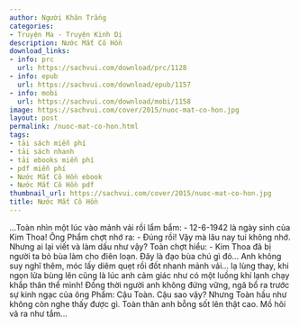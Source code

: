 ```yaml
---
author: Người Khăn Trắng
categories:
- Truyện Ma - Truyện Kinh Dị
description: Nước Mắt Cô Hồn
download_links:
- info: prc
  url: https://sachvui.com/download/prc/1128
- info: epub
  url: https://sachvui.com/download/epub/1157
- info: mobi
  url: https://sachvui.com/download/mobi/1158
image: https://sachvui.com/cover/2015/nuoc-mat-co-hon.jpg
layout: post
permalink: /nuoc-mat-co-hon.html
tags:
- tải sách miễn phí
- tải sách nhanh
- tải ebooks miễn phí
- pdf miễn phí
- Nước Mắt Cô Hồn ebook
- Nước Mắt Cô Hồn pdf
thumbnail_url: https://sachvui.com/cover/2015/nuoc-mat-co-hon.jpg
title: Nước Mắt Cô Hồn
---
```


 <div class="item-desc text-justify"> ...Toàn nhìn một lúc vào mảnh vải rồi lẩm bẩm: - 12-6-1942 là ngày sinh của Kim Thoa! Ông Phẩm chợt nhớ ra: - Đúng rồi! Vậy mà lâu nay tui không nhớ. Nhưng ai lại viết và làm dấu như vậy? Toàn chợt hiểu: - Kim Thoa đã bị người ta bỏ bùa làm cho điên loạn. Đây là đạo bùa chú gì đó… Anh không suy nghĩ thêm, móc lấy diêm quẹt rồi đốt nhanh mảnh vải… lạ lùng thay, khi ngọn lửa bùng lên cũng là lúc anh cảm giác như có một luồng khí lạnh chạy khắp thân thể mình! Đồng thời người anh không đứng vững, ngã bổ ra trước sự kinh ngạc của ông Phẩm: Cậu Toàn. Cậu sao vậy? Nhưng Toàn hầu như không còn nghe thấy được gì. Toàn thân anh bỗng sốt lên thật cao. Mồ hôi vã ra như tắm... </div>